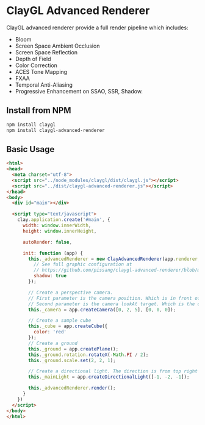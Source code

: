 # ClayGL Advanced Renderer

ClayGL advanced renderer provide a full render pipeline which includes:

+ Bloom
+ Screen Space Ambient Occlusion
+ Screen Space Reflection
+ Depth of Field
+ Color Correction
+ ACES Tone Mapping
+ FXAA
+ Temporal Anti-Aliasing
+ Progressive Enhancement on SSAO, SSR, Shadow.

## Install from NPM

```bash
npm install claygl
npm install claygl-advanced-renderer
```

## Basic Usage

```html
<html>
<head>
  <meta charset="utf-8">
  <script src="../node_modules/claygl/dist/claygl.js"></script>
  <script src="../dist/claygl-advanced-renderer.js"></script>
</head>
<body>
  <div id="main"></div>

  <script type="text/javascript">
    clay.application.create('#main', {
      width: window.innerWidth,
      height: window.innerHeight,

      autoRender: false,

      init: function (app) {
        this._advancedRenderer = new ClayAdvancedRenderer(app.renderer, app.scene, app.timeline, {
          // See full graphic configuration at
          // https://github.com/pissang/claygl-advanced-renderer/blob/master/src/defaultGraphicConfig.js
          shadow: true
        });

        // Create a perspective camera.
        // First parameter is the camera position. Which is in front of the cube.
        // Second parameter is the camera lookAt target. Which is the origin of the world, and where the cube puts.
        this._camera = app.createCamera([0, 2, 5], [0, 0, 0]);

        // Create a sample cube
        this._cube = app.createCube({
          color: 'red'
        });
        // Create a ground
        this._ground = app.createPlane();
        this._ground.rotation.rotateX(-Math.PI / 2);
        this._ground.scale.set(2, 2, 1);

        // Create a directional light. The direction is from top right to left bottom, away from camera.
        this._mainLight = app.createDirectionalLight([-1, -2, -1]);

        this._advancedRenderer.render();
      }
    })
  </script>
</body>
</html>
```
